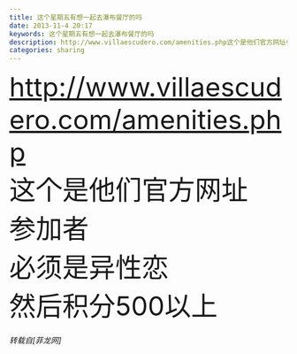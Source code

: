 ```yaml
---
title: 这个星期五有想一起去瀑布餐厅的吗
date: 2013-11-4 20:17
keywords: 这个星期五有想一起去瀑布餐厅的吗
description: http://www.villaescudero.com/amenities.php这个是他们官方网址参加者必须是异性恋然后积分500以上
categories: sharing
---
```

<td class="t_f" id="postmessage_72789">

<a href="http://www.villaescudero.com/amenities.php" target="_blank"><font size="7">http://www.villaescudero.com/amenities.php</font></a><br/>
<font size="7">这个是他们官方网址<br/>
参加者<br/>
必须是异性恋<br/>
然后积分500以上</font></td>
###### 转载自[菲龙网]